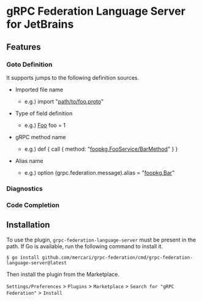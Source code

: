 # gRPC Federation Language Server for JetBrains

<!-- Plugin description -->
## Features

### Goto Definition

It supports jumps to the following definition sources.

- Imported file name
    - e.g.) import "<u>path/to/foo.proto</u>"

- Type of field definition
    - e.g.) <u>Foo</u> foo = 1

- gRPC method name
    - e.g.) def { call { method: "<u>foopkg.FooService/BarMethod</u>" } }

- Alias name
    - e.g.) option (grpc.federation.message).alias = "<u>foopkg.Bar</u>"

### Diagnostics
### Code Completion
<!-- Plugin description end -->

## Installation
To use the plugin, `grpc-federation-language-server` must be present in the path. If Go is available, run the following command to install it.

```console
$ go install github.com/mercari/grpc-federation/cmd/grpc-federation-language-server@latest
```

Then install the plugin from the Marketplace.

`Settings/Preferences` > `Plugins` > `Marketplace` > `Search for "gRPC Federation"` > `Install`


